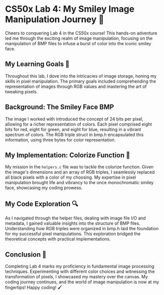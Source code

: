 CS50x Lab 4: My Smiley Image Manipulation Journey 🎨
====================================================

Cheers to conquering Lab 4 in the CS50x course! This hands-on adventure led me through the exciting realm of image manipulation, focusing on the manipulation of BMP files to infuse a burst of color into the iconic smiley face. 

My Learning Goals 🚀
--------------------

Throughout this lab, I dove into the intricacies of image storage, honing my skills in pixel manipulation. The primary goals included comprehending the representation of images through RGB values and mastering the art of tweaking pixels.

Background: The Smiley Face BMP 
----------------------------------

The image I worked with introduced the concept of 24 bits per pixel, allowing for a richer representation of colors. Each pixel comprised eight bits for red, eight for green, and eight for blue, resulting in a vibrant spectrum of colors. The RGB triple struct in bmp.h encapsulated this information, using three bytes for color representation.

My Implementation: Colorize Function 🎨
---------------------------------------

My mission in the `helpers.c` file was to tackle the colorize function. Given the image's dimensions and an array of RGB triples, I seamlessly replaced all black pixels with a color of my choosing. My expertise in pixel manipulation brought life and vibrancy to the once monochromatic smiley face, showcasing my coding prowess.

My Code Exploration 🔍
----------------------

As I navigated through the helper files, dealing with image file I/O and metadata, I gained valuable insights into the structure of BMP files. Understanding how RGB triples were organized in bmp.h laid the foundation for my successful pixel manipulations. This exploration bridged the theoretical concepts with practical implementations.

Conclusion 🎉
-------------

Completing Lab 4 marks my proficiency in fundamental image processing techniques. Experimenting with different color choices and witnessing the transformation of pixels, I showcased my mastery over the canvas. My coding journey continues, and the world of image manipulation is now at my fingertips! Happy coding! 🖌️
